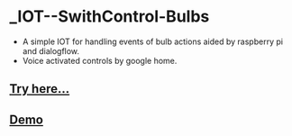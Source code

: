 # _IOT--SwithControl-Bulbs
- A simple IOT for handling events of bulb actions aided by raspberry pi and dialogflow.
- Voice activated controls by google home.
## [Try here...](http://www.dhilip.ml/demo/1/)

## [Demo](https://www.youtube.com/watch?v=7NzN4Q2c3Do)
